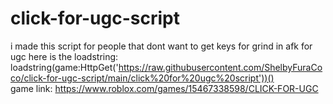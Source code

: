# click-for-ugc-script
i made this script for people that dont want to get keys for grind in afk for ugc
here is the loadstring: loadstring(game:HttpGet('https://raw.githubusercontent.com/ShelbyFuraCoco/click-for-ugc-script/main/click%20for%20ugc%20script'))()  
game link: https://www.roblox.com/games/15467338598/CLICK-FOR-UGC
